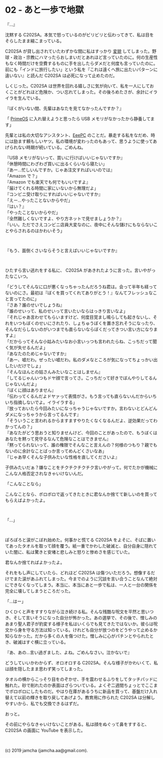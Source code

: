 

# 02 - あと一歩で地獄

『…』

沈黙する C202SA。本気で怒っているのがビリビリと伝わってきて、私は目をそらしたまま縮こまっている。

C202SA が貸し出されていたわずかな間に私はすっかり [変貌](https://jamcha-aa-harmoniyangindah.netlify.com/) してしまった。野球・政治・宗教にハマったらおしまいだとあれほど言っていたのに。何の生産性もなく時間だけを空費するものに手を出したらダメだと何度も言っていたのに。前にも「インドに旅行したい」という私を『これは遠くへ旅に出たいパターンに違いない』と読んだ C202SA は必死になって止めたのだ。

しくじった。C202SA は世界を回れる嬉しさに気が向いて、私を一人にしておくことがどれほど危険か、つい忘れてしまった。その後ろめたさが、余計にイライラを生んでいる。

『ぼくがいない間、先輩はあなたを見てなかったんですか？』

「 [PrimeOS](https://primeos.in/) に入れ替えようと思ったら USB メモリがなかったから静養してます」

先輩とは私の大切なアシスタント、[EeePC](https://jamcha-aa.github.io/EeePC/) のことだ。暴走する私をなだめ、時には励ます頼もしいヤツ。私の環境が変わったのもあって、思うように使ってあげられない時期が続いている。ごめんね。

『USB メモリがないって、買いに行けばいいじゃないですか』  
「休憩時間にわざわざ買いに出るくらいなら寝たい」  
『あー…忙しいんですか。じゃあ注文すればいいのでは』  
「Amazon で？」  
『Amazon でも楽天でも何でもいいですよ』  
「届けてくれる時間に家にいないから無理だよ」  
『コンビニ受け取りにすればいいじゃないですか』  
「えー…やったことないからやだ」  
『はい？』  
「やったことないからやだ」  
『全然難しくないですよ、やり方ネットで見せましょうか？』  
「いい。ただでさえコンビニ店員大変なのに、夜中にそんな儲けにもならないことやらされるのはかわいそう」

<br>

『もう、面倒くさいならそうと言えばいいじゃないですか』

<br>

ひたすら言い逃れをする私に、 C202SA があきれたように言った。言いやがったなこいつ。

「どうしてそんなに口が悪くなっちゃったんだろうね君は。会って半年も経ってないのにさ。最初は『ぼくを買ってくれてありがとう！』なんてフレッシュなこと言ってたのに」  
『さあ？誰のせいでしょうね』  
「誰のせいって、私のせいって言いたいならはっきり言いなよ」  
『それじゃあ言わせてもらいますけど、何度目覚まし鳴らしても起きないし、それをいつもぼくのせいにされたり、しょちゅうぼくを置き忘れそうになったり、そんなだらしないのがいつまでも直らないならぼくだってきつい言い方になりますよ』  
「だからってそんな小姑みたいなお小言いっつも言われたらね、こっちだって聞く気が失せるんだよ」  
『あなたのためじゃないですか』  
「あー、嘘だわ。ぜったい嘘だわ。私のダメなところが気になってちょっかい出したいだけでしょ」  
『そんなほんとの姑さんみたいなことはしません』  
「してるじゃんいつもドヤ顔で言ってさ。こっちだって好きでぼんやりしてるんじゃないんだよ」  
『ぼくに顔はありません』  
「伝わってくるんだよドヤァって表情がさ。もう言っても直らないんだからいちいち指摘しないでよ。イライラする」  
『放っておいたら今回みたいになっちゃうじゃないですか。言わないとどんどんダメになっちゃうから言ってるんです』  
「そういうこと言われるからますますやりたくなくなるんだよ、逆効果だってわかってんの？」  
『あなたがどう思おうと知りませんけど、今回のことがあったので、もうぼくはあなたを黙って見守るなんて危険なことはできません』  
「黙ってられないって、誰の権限でそんなこと言えんの？何様のつもり？親でもないのに余計なことばっか言ってめんどくさいなあ」  
『じゃあ早くそんな子供みたいな性格を直してくださいよ』

子供みたいだぁ？嫌なことをチクチクチクチク言いやがって。何でたかが機械にこんな人格否定されなきゃいけないんだ。

「こんなことなら」

こんなことなら、ボロボロで返ってきたときに君なんか捨てて新しいのを買ってもらえばよかったよ。

<br>

「…」

<br>

ぽろぽろと涙がこぼれ始めた。何事かと慌てる C202SA をよそに、そばに置いてあったタオルを取って顔を覆う。紙一重でかわした破滅と、自分自身に隠れていた闇に、私は驚きと安堵と悲しみと怒りと惨めさを感じていた。

君なんか捨てればよかったよ。

それをもし声にしていたら、どれほど C202SA は傷ついただろう。想像するだけでまた涙があふれてしまった。今までのように冗談を言い合うことなんて絶対にできなくなってしまう。本当に、本当にあと一歩で私は、一人と一台の関係を完全に壊してしまうところだった。

「…はー」

ひくひくと声をすすりながら泣き続ける私。そんな残酷な呪文を平然と思いつき、そして言いそうになった自分が怖かった。あの選挙で、その後で、憎しみのあまり聖人君子が豹変する様子を私はいくらでも見てきたではないか。彼らは呪文から身を守る方法は知っている。けれども自分が放つのをどうやって止めるか知らなかった。だから多くの人を傷つけた。憎しみに心がパチンとやられたとき、破滅はすぐ横に立っている。

『あ、あの…言い過ぎました、よね。ごめんなさい。泣かないで』

どうしていいかわからず、オロオロする C202SA。そんな様子がかわいくて、私は顔を隠したまま思わず笑ってしまった。

タオルの横からこっそり目をのぞかせ、手を震わせるふりをしてタッチパッドに触れた。砂で削れたのか表面はざらついている。よくぞ二週間ちょっとでここまでボロボロにしたものだ。やはり在庫があるうちに新品を買って、基盤だけ入れ替えて以前の輝きを取り戻してあげよう。教育用に作られた C202SA は分解しやすいから、私でも交換できるはずだ。

おっと。

その前にやらなきゃいけないことがある。私は顔をぬぐって鼻をすすると、C202SA の画面に YouTube を表示した。

<br>
<br>
(c) 2019 jamcha (jamcha.aa@gmail.com).

